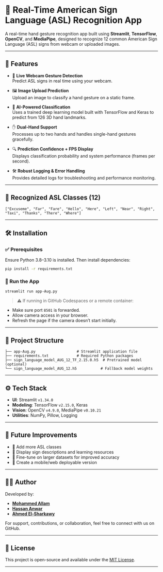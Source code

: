# 🤟 Real-Time American Sign Language (ASL) Recognition App

A real-time hand gesture recognition app built using **Streamlit**, **TensorFlow**, **OpenCV**, and **MediaPipe**, designed to recognize 12 common American Sign Language (ASL) signs from webcam or uploaded images.

---

## 🚀 Features

- 🎥 **Live Webcam Gesture Detection**  
  Predict ASL signs in real time using your webcam.

- 🖼️ **Image Upload Prediction**  
  Upload an image to classify a hand gesture on a static frame.

- 🤖 **AI-Powered Classification**  
  Uses a trained deep learning model built with TensorFlow and Keras to predict from 126 3D hand landmarks.

- ✋ **Dual-Hand Support**  
  Processes up to two hands and handles single-hand gestures gracefully.

- 🔍 **Prediction Confidence + FPS Display**  
  Displays classification probability and system performance (frames per second).

- 🛠️ **Robust Logging & Error Handling**  
  Provides detailed logs for troubleshooting and performance monitoring.

---

## 🧠 Recognized ASL Classes (12)

```text
["Excuseme", "Far", "Fare", "Hello", "Here", "Left", "Near", "Right", "Taxi", "Thanks", "There", "Where"]
````

---

## 🛠️ Installation

### ✅ Prerequisites

Ensure Python 3.8–3.10 is installed. Then install dependencies:

```bash
pip install -r requirements.txt
```

### 🔧 Run the App

```bash
streamlit run app-Aug.py
```

> ⚠️ If running in GitHub Codespaces or a remote container:

* Make sure port `8501` is forwarded.
* Allow camera access in your browser.
* Refresh the page if the camera doesn’t start initially.

---

## 📂 Project Structure

```
├── app-Aug.py                   # Streamlit application file
├── requirements.txt             # Required Python packages
├── sign_language_model_AUG_12_TF_2.15.0.h5  # Pretrained model (optional)
└── sign_language_model_AUG_12.h5           # Fallback model weights
```

---

## ⚙️ Tech Stack

* **UI**: Streamlit `v1.34.0`
* **Modeling**: TensorFlow `v2.15.0`, Keras
* **Vision**: OpenCV `v4.9.0`, MediaPipe `v0.10.21`
* **Utilities**: NumPy, Pillow, Logging

---

## 📌 Future Improvements

* 🔡 Add more ASL classes
* 🧾 Display sign descriptions and learning resources
* 🧠 Fine-tune on larger datasets for improved accuracy
* 📱 Create a mobile/web deployable version

---

## 👨‍💻 Author

Developed by:

* [**Mohammed Allam**](https://github.com/mohamedallamai)
* [**Hassan Anwar**](https://github.com/hassancodeanwar)
* [**Ahmed El-Sharkawy**](https://github.com/user-name)

For support, contributions, or collaboration, feel free to connect with us on GitHub.

---

## 📄 License

This project is open-source and available under the [MIT License](LICENSE).

---
